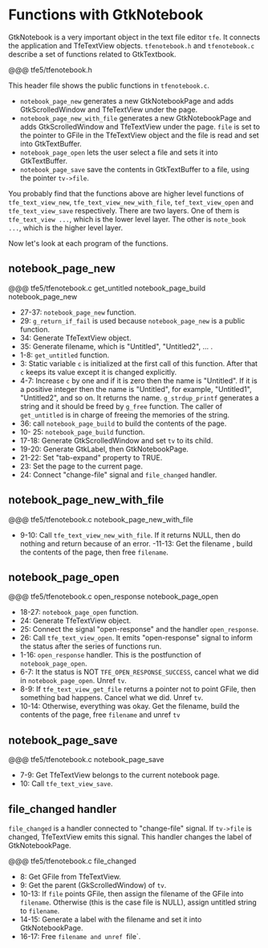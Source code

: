 # Functions with GtkNotebook

GtkNotebook is a very important object in the text file editor `tfe`.
It connects the application and TfeTextView objects.
`tfenotebook.h` and `tfenotebook.c` describe a set of functions related to GtkTextbook.

@@@ tfe5/tfenotebook.h

This header file shows the public functions in `tfenotebook.c`.

- `notebook_page_new` generates a new GtkNotebookPage and adds GtkScrolledWindow and TfeTextView under the page.
- `notebook_page_new_with_file` generates a new GtkNotebookPage and adds GtkScrolledWindow and TfeTextView under the page. `file` is set to the pointer to GFile in the TfeTextView object and the file is read and set into GtkTextBuffer.
- `notebook_page_open` lets the user select a file and sets it into GtkTextBuffer.
- `notebook_page_save` save the contents in GtkTextBuffer to a file, using the pointer `tv->file`.

You probably find that the functions above are higher level functions of `tfe_text_view_new`, `tfe_text_view_new_with_file`, `tef_text_view_open` and `tfe_text_view_save` respectively.
There are two layers.
One of them is `tfe_text_view ...`, which is the lower level layer.
The other is `note_book ...`, which is the higher level layer.

Now let's look at each program of the functions.

## notebook\_page\_new

@@@ tfe5/tfenotebook.c get_untitled notebook_page_build notebook_page_new

- 27-37: `notebook_page_new` function.
- 29: `g_return_if_fail` is used because `notebook_page_new` is a public function.
- 34: Generate TfeTextView object.
- 35: Generate filename, which is "Untitled", "Untitled2", ... .
- 1-8: `get_untitled` function.
- 3: Static variable `c` is initialized at the first call of this function. After that `c` keeps its value except it is changed explicitly.
- 4-7: Increase `c` by one and if it is zero then the name is "Untitled". If it is a positive integer then the name is "Untitled<the integer>", for example, "Untitled1", "Untitled2", and so on.
It returns the name.
`g_strdup_printf` generates a string and it should be freed by `g_free` function.
The caller of `get_untitled` is in charge of freeing the memories of the string.
- 36: call `notebook_page_build` to build the contents of the page.
- 10- 25: `notebook_page_build` function.
- 17-18: Generate GtkScrolledWindow and set `tv` to its child.
- 19-20: Generate GtkLabel, then GtkNotebookPage.
- 21-22: Set "tab-expand" property to TRUE.
- 23: Set the page to the current page.
- 24: Connect "change-file" signal and `file_changed` handler.

## notebook\_page\_new\_with\_file

@@@ tfe5/tfenotebook.c notebook_page_new_with_file

- 9-10: Call `tfe_text_view_new_with_file`.
If it returns NULL, then do nothing and return because of an error.
-11-13: Get the filename , build the contents of the page, then free `filename`.

## notebook\_page\_open

@@@ tfe5/tfenotebook.c open_response notebook_page_open

- 18-27: `notebook_page_open` function.
- 24: Generate TfeTextView object.
- 25: Connect the signal "open-response" and the handler `open_response`.
- 26: Call `tfe_text_view_open`.
It emits "open-response" signal to inform the status after the series of functions run.
- 1-16: `open_response` handler.
This is the postfunction of `notebook_page_open`.
- 6-7: It the status is NOT `TFE_OPEN_RESPONSE_SUCCESS`, cancel what we did in `notebook_page_open`.
Unref `tv`.
- 8-9: If `tfe_text_view_get_file` returns a pointer not to point GFile, then something bad happens. Cancel what we did. Unref `tv`.
- 10-14: Otherwise, everything was okay.
Get the filename, build the contents of the page, free `filename` and unref `tv`

## notebook\_page\_save

@@@ tfe5/tfenotebook.c notebook_page_save

- 7-9: Get TfeTextView belongs to the current notebook page.
- 10: Call `tfe_text_view_save`.

## file\_changed handler

`file_changed` is a handler connected to "change-file" signal.
If `tv->file` is changed, TfeTextView emits this signal.
This handler changes the label of GtkNotebookPage.

@@@ tfe5/tfenotebook.c file_changed

- 8: Get GFile from TfeTextView.
- 9: Get the parent (GkScrolledWindow) of `tv`.
- 10-13: If `file` points GFile, then assign the filename of the GFile into `filename`.
Otherwise (this is the case file is NULL), assign untitled string to `filename`.
- 14-15: Generate a label with the filename and set it into GtkNotebookPage.
- 16-17: Free `filename and unref `file`.


